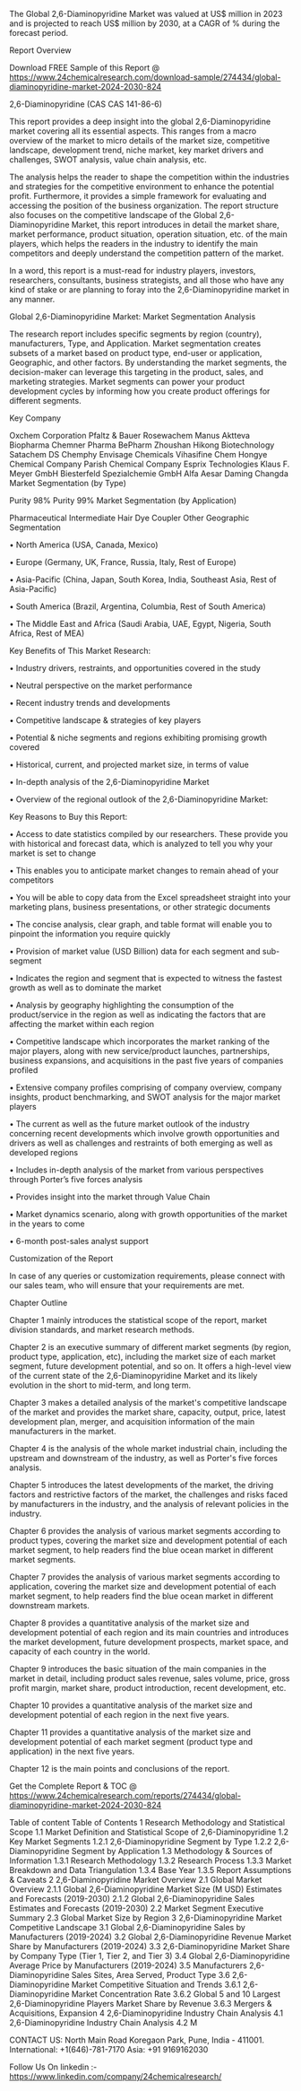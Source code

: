 The Global 2,6-Diaminopyridine Market was valued at US$ million in 2023 and is projected to reach US$ million by 2030, at a CAGR of % during the forecast period.

Report Overview

Download FREE Sample of this Report @ https://www.24chemicalresearch.com/download-sample/274434/global-diaminopyridine-market-2024-2030-824

2,6-Diaminopyridine (CAS CAS 141-86-6)

This report provides a deep insight into the global 2,6-Diaminopyridine market covering all its essential aspects. This ranges from a macro overview of the market to micro details of the market size, competitive landscape, development trend, niche market, key market drivers and challenges, SWOT analysis, value chain analysis, etc.

The analysis helps the reader to shape the competition within the industries and strategies for the competitive environment to enhance the potential profit. Furthermore, it provides a simple framework for evaluating and accessing the position of the business organization. The report structure also focuses on the competitive landscape of the Global 2,6-Diaminopyridine Market, this report introduces in detail the market share, market performance, product situation, operation situation, etc. of the main players, which helps the readers in the industry to identify the main competitors and deeply understand the competition pattern of the market.

In a word, this report is a must-read for industry players, investors, researchers, consultants, business strategists, and all those who have any kind of stake or are planning to foray into the 2,6-Diaminopyridine market in any manner.

Global 2,6-Diaminopyridine Market: Market Segmentation Analysis

The research report includes specific segments by region (country), manufacturers, Type, and Application. Market segmentation creates subsets of a market based on product type, end-user or application, Geographic, and other factors. By understanding the market segments, the decision-maker can leverage this targeting in the product, sales, and marketing strategies. Market segments can power your product development cycles by informing how you create product offerings for different segments.

Key Company

Oxchem Corporation
Pfaltz & Bauer
Rosewachem
Manus Aktteva Biopharma
Chemner Pharma
BePharm
Zhoushan Hikong Biotechnology
Satachem
DS Chemphy
Envisage Chemicals
Vihasifine Chem
Hongye Chemical Company
Parish Chemical Company
Esprix Technologies
Klaus F. Meyer GmbH
Biesterfeld Spezialchemie GmbH
Alfa Aesar
Daming Changda
Market Segmentation (by Type)

Purity 98%
Purity 99%
Market Segmentation (by Application)

Pharmaceutical Intermediate
Hair Dye Coupler
Other
Geographic Segmentation

• North America (USA, Canada, Mexico)

• Europe (Germany, UK, France, Russia, Italy, Rest of Europe)

• Asia-Pacific (China, Japan, South Korea, India, Southeast Asia, Rest of Asia-Pacific)

• South America (Brazil, Argentina, Columbia, Rest of South America)

• The Middle East and Africa (Saudi Arabia, UAE, Egypt, Nigeria, South Africa, Rest of MEA)

Key Benefits of This Market Research:

• Industry drivers, restraints, and opportunities covered in the study

• Neutral perspective on the market performance

• Recent industry trends and developments

• Competitive landscape & strategies of key players

• Potential & niche segments and regions exhibiting promising growth covered

• Historical, current, and projected market size, in terms of value

• In-depth analysis of the 2,6-Diaminopyridine Market

• Overview of the regional outlook of the 2,6-Diaminopyridine Market:

Key Reasons to Buy this Report:

• Access to date statistics compiled by our researchers. These provide you with historical and forecast data, which is analyzed to tell you why your market is set to change

• This enables you to anticipate market changes to remain ahead of your competitors

• You will be able to copy data from the Excel spreadsheet straight into your marketing plans, business presentations, or other strategic documents

• The concise analysis, clear graph, and table format will enable you to pinpoint the information you require quickly

• Provision of market value (USD Billion) data for each segment and sub-segment

• Indicates the region and segment that is expected to witness the fastest growth as well as to dominate the market

• Analysis by geography highlighting the consumption of the product/service in the region as well as indicating the factors that are affecting the market within each region

• Competitive landscape which incorporates the market ranking of the major players, along with new service/product launches, partnerships, business expansions, and acquisitions in the past five years of companies profiled

• Extensive company profiles comprising of company overview, company insights, product benchmarking, and SWOT analysis for the major market players

• The current as well as the future market outlook of the industry concerning recent developments which involve growth opportunities and drivers as well as challenges and restraints of both emerging as well as developed regions

• Includes in-depth analysis of the market from various perspectives through Porter’s five forces analysis

• Provides insight into the market through Value Chain

• Market dynamics scenario, along with growth opportunities of the market in the years to come

• 6-month post-sales analyst support

Customization of the Report

In case of any queries or customization requirements, please connect with our sales team, who will ensure that your requirements are met.

Chapter Outline

Chapter 1 mainly introduces the statistical scope of the report, market division standards, and market research methods.

Chapter 2 is an executive summary of different market segments (by region, product type, application, etc), including the market size of each market segment, future development potential, and so on. It offers a high-level view of the current state of the 2,6-Diaminopyridine Market and its likely evolution in the short to mid-term, and long term.

Chapter 3 makes a detailed analysis of the market's competitive landscape of the market and provides the market share, capacity, output, price, latest development plan, merger, and acquisition information of the main manufacturers in the market.

Chapter 4 is the analysis of the whole market industrial chain, including the upstream and downstream of the industry, as well as Porter's five forces analysis.

Chapter 5 introduces the latest developments of the market, the driving factors and restrictive factors of the market, the challenges and risks faced by manufacturers in the industry, and the analysis of relevant policies in the industry.

Chapter 6 provides the analysis of various market segments according to product types, covering the market size and development potential of each market segment, to help readers find the blue ocean market in different market segments.

Chapter 7 provides the analysis of various market segments according to application, covering the market size and development potential of each market segment, to help readers find the blue ocean market in different downstream markets.

Chapter 8 provides a quantitative analysis of the market size and development potential of each region and its main countries and introduces the market development, future development prospects, market space, and capacity of each country in the world.

Chapter 9 introduces the basic situation of the main companies in the market in detail, including product sales revenue, sales volume, price, gross profit margin, market share, product introduction, recent development, etc.

Chapter 10 provides a quantitative analysis of the market size and development potential of each region in the next five years.

Chapter 11 provides a quantitative analysis of the market size and development potential of each market segment (product type and application) in the next five years.

Chapter 12 is the main points and conclusions of the report.

Get the Complete Report & TOC @ https://www.24chemicalresearch.com/reports/274434/global-diaminopyridine-market-2024-2030-824

Table of content
Table of Contents
1 Research Methodology and Statistical Scope
1.1 Market Definition and Statistical Scope of 2,6-Diaminopyridine
1.2 Key Market Segments
1.2.1 2,6-Diaminopyridine Segment by Type
1.2.2 2,6-Diaminopyridine Segment by Application
1.3 Methodology & Sources of Information
1.3.1 Research Methodology
1.3.2 Research Process
1.3.3 Market Breakdown and Data Triangulation
1.3.4 Base Year
1.3.5 Report Assumptions & Caveats
2 2,6-Diaminopyridine Market Overview
2.1 Global Market Overview
2.1.1 Global 2,6-Diaminopyridine Market Size (M USD) Estimates and Forecasts (2019-2030)
2.1.2 Global 2,6-Diaminopyridine Sales Estimates and Forecasts (2019-2030)
2.2 Market Segment Executive Summary
2.3 Global Market Size by Region
3 2,6-Diaminopyridine Market Competitive Landscape
3.1 Global 2,6-Diaminopyridine Sales by Manufacturers (2019-2024)
3.2 Global 2,6-Diaminopyridine Revenue Market Share by Manufacturers (2019-2024)
3.3 2,6-Diaminopyridine Market Share by Company Type (Tier 1, Tier 2, and Tier 3)
3.4 Global 2,6-Diaminopyridine Average Price by Manufacturers (2019-2024)
3.5 Manufacturers 2,6-Diaminopyridine Sales Sites, Area Served, Product Type
3.6 2,6-Diaminopyridine Market Competitive Situation and Trends
3.6.1 2,6-Diaminopyridine Market Concentration Rate
3.6.2 Global 5 and 10 Largest 2,6-Diaminopyridine Players Market Share by Revenue
3.6.3 Mergers & Acquisitions, Expansion
4 2,6-Diaminopyridine Industry Chain Analysis
4.1 2,6-Diaminopyridine Industry Chain Analysis
4.2 M

CONTACT US:
North Main Road Koregaon Park, Pune, India - 411001.
International: +1(646)-781-7170
Asia: +91 9169162030

Follow Us On linkedin :- https://www.linkedin.com/company/24chemicalresearch/
